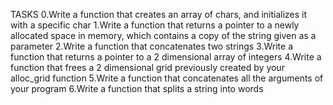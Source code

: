 TASKS
0.Write a function that creates an array of chars, and initializes it with a specific char
1.Write a function that returns a pointer to a newly allocated space in memory, which contains a copy of the string given as a parameter
2.Write a function that concatenates two strings
3.Write a function that returns a pointer to a 2 dimensional array of integers
4.Write a function that frees a 2 dimensional grid previously created by your alloc_grid function
5.Write a function that concatenates all the arguments of your program
6.Write a function that splits a string into words
